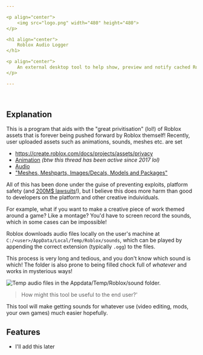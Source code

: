 ```yaml
---

<p align="center">
    <img src="logo.png" width="480" height="480">
</p>

<h1 align="center">
    Roblox Audio Logger
</h1>

<p align="center">
    An external desktop tool to help show, preview and notify cached Roblox sounds as they're downloaded locally.
</p>

---
```


<br>


## Explanation
This is a program that aids with the "great privitisation" (lol!) of Roblox assets that is forever being pushed forward by Roblox themself!
Recently, user uploaded assets such as animations, sounds, meshes etc. are set

- https://create.roblox.com/docs/projects/assets/privacy
- [Animation](https://devforum.roblox.com/t/public-animations/43299) *(btw this thread has been active since 2017 lol)*
- [Audio](https://devforum.roblox.com/t/action-needed-upcoming-changes-to-asset-privacy-for-audio/1701697)
- ["Meshes, Meshparts, Images/Decals, Models and Packages"](https://devforum.roblox.com/t/limited-availability-beta-asset-privacy-and-permissions-for-meshes-images-and-models/3028931)

All of this has been done under the guise of preventing exploits, platform safety (and [200M$ lawsuits](https://www.cbsnews.com/news/music-publishers-sue-roblox-copyright-infringement-lawsuit/)!), but I believe this does more harm than good to developers on the platform and other creative induividuals.

For example, what if you want to make a creative piece of work themed around a game? Like a montage? You'd have to screen record the sounds, which in some cases can be impossible!

Roblox downloads audio files locally on the user's machine at `C:/<user>/AppData/Local/Temp/Roblox/sounds`, which can be played by appending the correct extension (typically `.ogg`) to the files.

This process is very long and tedious, and you don't know which sound is which! The folder is also prone to being filled chock full of *whatever* and works in mysterious ways!

![Temp audio files in the Appdata/Temp/Roblox/sound folder.](https://github.com/user-attachments/assets/992cf74c-cd37-4604-93a7-8fb93491a239)



> How might this tool be useful to the end user?'

This tool will make getting sounds for whatever use (video editing, mods, your own games) much easier hopefully.

## Features
- I'll add this later